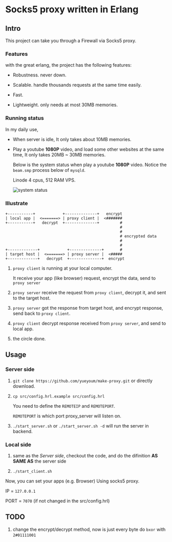 # Socks5 proxy written in Erlang

## Intro

This project can take you through a Firewall via Socks5 proxy.

### Features

with the great erlang, the project has the following features:

*   Robustness. never down.

*   Scalable. handle thousands requests at the same time easily.

*   Fast.

*   Lightweight. only needs at most 30MB memories.


### Running status

In my daily use, 

*   When server is idle, It only takes about 10MB memories.

*   Play a youtube **1080P** video, and load some other websites at the same time,
    It only takes 20MB ~ 30MB memories.

    Below is the system status when play a youtube **1080P** video.
    Notice the `beam.smp` process below of `mysqld`.

    Linode 4 cpus, 512 RAM VPS.

    ![system status](http://i1297.photobucket.com/albums/ag23/yueyoum/uuu_zps1908ecbd.png)




### Illustrate

```
+-----------+            +--------------+   encrypt
| local app |  <=======> | proxy client |  <#######
+-----------+   decrypt  +--------------+         #
                                                  #
                                                  #
                                                  # encrypted data
                                                  #
                                                  #
+-------------+            +--------------+       #
| target host |  <=======> | proxy server |  <#####
+-------------+   decrypt  +--------------+  encrypt
```

1.  `proxy client` is running at your local computer.

    It receive your app (like browser) request, encrypt the data,
    send to `proxy server`

2.  `proxy server` receive the request from `proxy client`,
    decrypt it, and sent to the target host.

3.  `proxy server` got the response from target host, and encrypt response,
    send back to `proxy client`.

4.  `proxy client` decrypt response received from `proxy server`,
    and send to local app.

5.  the circle done.


## Usage

### Server side

1.  `git clone https://github.com/yueyoum/make-proxy.git` or directly download.
2.  `cp src/config.hrl.example src/config.hrl`

    You need to define the `REMOTEIP` and `REMOTEPORT`.

    `REMOTEPORT` is which port proxy_server will listen on.

4.  `./start_server.sh` or `./start_server.sh -d` will run the server in backend.


### Local side

1.  same as the *Server side*, checkout the code, and do the difinition **AS SAME AS** the server side

2.  `./start_client.sh`


Now, you can set your apps (e.g. Browser) Using socks5 proxy.

IP = `127.0.0.1`

PORT = `7070`  (if not changed in the src/config.hrl)


## TODO

1.  change the encrypt/decrypt method, now is just  every byte do `bxor` with `2#01111001`


